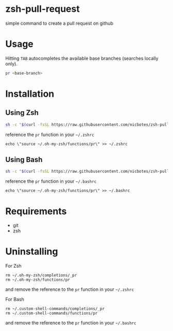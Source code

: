 # zsh-pull-request
simple command to create a pull request on github

# Usage

Hitting `TAB` autocompletes the available base branches (searches locally only).

```bash
pr <base-branch>
```

# Installation

## Using Zsh

```bash
sh -c "$(curl -fsSL https://raw.githubusercontent.com/nicbotes/zsh-pull-request/master/install.sh)"
```
reference the `pr` function in your `~/.zshrc`

```
echo \"source ~/.oh-my-zsh/functions/pr\" >> ~/.zshrc
```

## Using Bash

```bash
sh -c "$(curl -fsSL https://raw.githubusercontent.com/nicbotes/zsh-pull-request/master/bash-install.sh)"
```
reference the `pr` function in your `~/.bashrc`

```
echo \"source ~/.oh-my-zsh/functions/pr\" >> ~/.bashrc
```

# Requirements

- git
- zsh

# Uninstalling

For Zsh
```
rm ~/.oh-my-zsh/completions/_pr
rm ~/.oh-my-zsh/functions/pr
```

and remove the reference to the `pr` function in your `~/.zshrc`

For Bash
```
rm ~/.custom-shell-commands/completions/_pr
rm ~/.custom-shell-commands/functions/pr
```

and remove the reference to the `pr` function in your `~/.bashrc`
